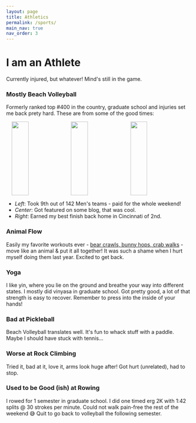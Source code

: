 ```yaml
---
layout: page
title: Athletics
permalink: /sports/
main_nav: true
nav_order: 3
---
```


# I am an Athlete
Currently injured, but whatever! Mind's still in the game.

### Mostly Beach Volleyball
Formerly ranked top #400 in the country, graduate school and injuries set me back prety hard. These are from some of the good times: 

<div style="display: flex; gap: 10px; justify-content: center;">
<img src="{{ site.baseurl }}/assets/sports/pottstown_pose.jpg" style="float: left; width:30%; height:200px; " >
<img src="{{ site.baseurl }}/assets/sports/block_w_eric.jpeg" style="float: center; width:30%; height:200px; " >
<img src="{{ site.baseurl }}/assets/sports/gs_check.jpg" style="float: center; width:30%; height:200px; " >
</div>

- _Left_: Took 9th out of 142 Men's teams - paid for the whole weekend! 
- _Center_: Got featured on some blog, that was cool. 
- _Right_: Earned my best finish back home in Cincinnati of 2nd.

### Animal Flow
Easily my favorite workouts ever - [bear crawls, bunny hops, crab walks](https://www.youtube.com/shorts/wsxZV2z9jwg) - move like an animal & put it all together! It was such a shame when I hurt myself doing them last year. Excited to get back.

### Yoga
I like yin, where you lie on the ground and breathe your way into different states. I mostly did vinyasa in graduate school. Got pretty good, a lot of that strength is easy to recover. Remember to press into the inside of your hands!

### Bad at Pickleball
Beach Volleyball translates well. It's fun to whack stuff with a paddle. Maybe I should have stuck with tennis...

### Worse at Rock Climbing
Tried it, bad at it, love it, arms look huge after! Got hurt (unrelated), had to stop.

### Used to be Good (ish) at Rowing
I rowed for 1 semester in graduate school. I did one timed erg 2K with 1:42 splits @ 30 strokes per minute. Could not walk pain-free the rest of the weekend 😅 Quit to go back to volleyball the following semester.